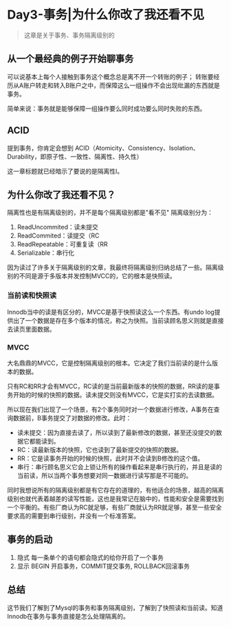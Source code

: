 # Day3-事务|为什么你改了我还看不见

> 这章是关于事务、事务隔离级别的

## 从一个最经典的例子开始聊事务

可以说基本上每个人接触到事务这个概念总是离不开一个转账的例子；
转账要经历从A账户转走和转入B账户之中，而保障这么一组操作不会出现纰漏的东西就是事务。

简单来说：事务就是能够保障一组操作要么同时成功要么同时失败的东西。

## ACID

提到事务，你肯定会想到 ACID（Atomicity、Consistency、Isolation、Durability，即原子性、一致性、隔离性、持久性）

这一章标题就已经暗示了要说的是隔离性I。

## 为什么你改了我还看不见？

隔离性也是有隔离级别的，并不是每个隔离级别都是"看不见"
隔离级别分为：

1. ReadUncommited：读未提交
2. ReadCommited：读提交（RC
3. ReadRepeatable：可重复读（RR
4. Serializable：串行化

因为读过了许多关于隔离级别的文章，我最终将隔离级别归纳总结了一些。隔离级别的不同是源于多版本并发控制MVCC的，它的根本是快照读。
### 当前读和快照读

Innodb当中的读是有区分的，MVCC是基于快照读这么一个东西。有undo log提供出了一个数据是存在多个版本的情况，称之为快照。当前读顾名思义则就是直接去读页里面数据。

### MVCC
大名鼎鼎的MVCC，它是控制隔离级别的根本。它决定了我们当前读的是什么版本的数据。

只有RC和RR才会有MVCC，RC读的是当前最新版本的快照的数据，RR读的是事务开始的时候的快照的数据。读未提交则没有MVCC，它是实打实的去读数据。

所以现在我们出现了一个场景，有2个事务同时对一个数据进行修改，A事务在查询数据前，B事务提交了对数据的修改。此时：

- 读未提交：因为直接去读了，所以读到了最新修改的数据，甚至还没提交的数据它都能读到。
- RC：读最新版本的快照，它也读到了最新提交的快照的数据。
- RR：它是读事务开始的时候的快照，此时并不会读到B修改的这个值。
- 串行：串行顾名思义它会上锁让所有的操作看起来是串行执行的，并且是读的当前读，所以当两个事务想要对同一数据进行读写那是不可能的。

同时我想说所有的隔离级别都是有它存在的道理的，有他适合的场景，越高的隔离级别也就代表着越差的读写性能，这也是我常记在脑中的，性能和安全是需要找到一个平衡的。有些厂商认为RC就足够，有些厂商就认为RR就足够，甚至一些安全要求高的需要到串行级别，并没有一个标准答案。

## 事务的启动

1. 隐式
每一条单个的语句都会隐式的给你开启了一个事务
2. 显示
BEGIN 开启事务，COMMIT提交事务, ROLLBACK回滚事务
## 总结

这节我们了解到了Mysql的事务和事务隔离级别，了解到了快照读和当前读。知道Innodb在事务与事务直接是怎么处理隔离的。
